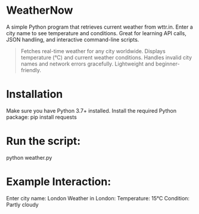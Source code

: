 # WeatherNow
A simple Python program that retrieves current weather from wttr.in. Enter a city name to see temperature and conditions. Great for learning API calls, JSON handling, and interactive command-line scripts.
>Fetches real-time weather for any city worldwide.
>Displays temperature (°C) and current weather conditions.
>Handles invalid city names and network errors gracefully.
>Lightweight and beginner-friendly.

# Installation
Make sure you have Python 3.7+ installed.
Install the required Python package:
pip install requests

# Run the script:
python weather.py

# Example Interaction:
Enter city name: London
Weather in London:
Temperature: 15°C
Condition: Partly cloudy



